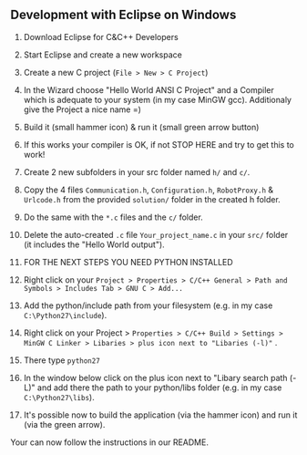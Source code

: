 ## Development with Eclipse on Windows

1. Download Eclipse for C&C++ Developers

2. Start Eclipse and create a new workspace

3. Create a new C project (```File > New > C Project```)

4. In the Wizard choose "Hello World ANSI C Project" and a Compiler which is adequate to your system (in my case MinGW gcc). Additionaly give the Project a nice name =)

5. Build it (small hammer icon) & run it (small green arrow button)

6. If this works your compiler is OK, if not STOP HERE and try to get this to work!

7. Create 2 new subfolders in your src folder named ```h/``` and ```c/```.

8. Copy the 4 files ```Communication.h```, ```Configuration.h```, ```RobotProxy.h``` & ```Urlcode.h``` from the provided ```solution/``` folder in the created h folder.

9. Do the same with the ```*.c``` files and the ```c/``` folder.

10. Delete the auto-created ```.c``` file ```Your_project_name.c``` in your ```src/``` folder (it includes the "Hello World output").

11. FOR THE NEXT STEPS YOU NEED PYTHON INSTALLED

12. Right click on your ```Project > Properties > C/C++ General > Path and Symbols > Includes Tab > GNU C > Add...```

13. Add the python/include path from your filesystem (e.g. in my case ```C:\Python27\include```).

14. Right click on your Project > ```Properties > C/C++ Build > Settings > MinGW C Linker > Libaries > plus icon next to "Libaries (-l)"``` .

15. There type ```python27```

16. In the window below click on the plus icon next to "Libary search path (-L)" and add there the path to your python/libs folder (e.g. in my case ```C:\Python27\libs```).

17. It's possible now to build the application (via the hammer icon) and run it (via the green arrow).

Your can now follow the instructions in our README.

